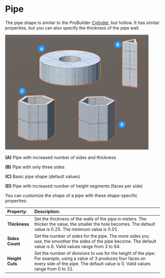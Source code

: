 # Pipe
The pipe shape is similar to the ProBuilder [Cylinder](Cylinder.md), but hollow. It has similar properties, but you can also specify the thickness of the pipe wall.

![Pipe shapes](images/shape-tool_pipe.png)

**(A)** Pipe with increased number of sides and thickness

**(B)** Pipe with only three sides 

**(C)** Basic pipe shape (default values)

**(D)** Pipe with increased number of height segments (faces per side)

You can customize the shape of a pipe with these shape-specific properties:


| **Property:** | **Description:** |
|:-- |:-- |
| __Thickness__ | Set the thickness of the walls of the pipe in meters. The thicker the value, the smaller the hole becomes. The default value is 0.25. The minimum value is 0.01. |
| __Sides Count__ | Set the number of sides for the pipe. The more sides you use, the smoother the sides of the pipe become. The default value is 6. Valid values range from 3 to 64. |
| __Height Cuts__ | Set the number of divisions to use for the height of the pipe. For example, using a value of 3 produces four faces on every side of the pipe. The default value is 0. Valid values range from 0 to 31. |
